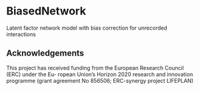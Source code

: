 # BiasedNetwork
Latent factor network model with bias correction for unrecorded interactions

## Acknowledgements

This project has received funding from the European Research Council (ERC) under the Eu- ropean Union’s Horizon 2020 research and innovation programme (grant agreement No 856506; ERC-synergy project LIFEPLAN)
